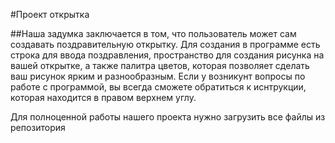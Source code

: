 #Проект открытка

##Наша задумка заключается в том, что пользователь может сам создавать поздравительную открытку. Для создания в программе есть строка для ввода поздравления, пространство для создания рисунка на вашей открытке, а также палитра цветов, которая позволяет сделать ваш рисунок ярким и разнообразным. Если у возникунт вопросы по работе с программой, вы всегда сможете обратиться к иснтрукции, которая находится в правом верхнем углу. 

Для полноценной работы нашего проекта нужно загрузить все файлы из репозитория 

